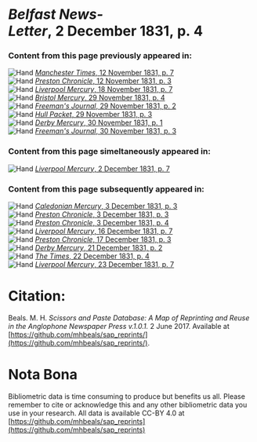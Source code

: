 # *Belfast News-Letter*, 2 December 1831, p. 4  
  
### Content from this page previously appeared in:  
![Hand](http://scissorsandpaste.net/wp-content/uploads/2017/06/smallhandpointer.png) [*Manchester Times*, 12 November 1831, p. 7](https://mhbeals.github.io/sap_html/Manchester-Times/Manchester-Times-12-November-1831-p-7)  
![Hand](http://scissorsandpaste.net/wp-content/uploads/2017/06/smallhandpointer.png) [*Preston Chronicle*, 12 November 1831, p. 3](https://mhbeals.github.io/sap_html/Preston-Chronicle/Preston-Chronicle-12-November-1831-p-3)  
![Hand](http://scissorsandpaste.net/wp-content/uploads/2017/06/smallhandpointer.png) [*Liverpool Mercury*, 18 November 1831, p. 7](https://mhbeals.github.io/sap_html/Liverpool-Mercury/Liverpool-Mercury-18-November-1831-p-7)  
![Hand](http://scissorsandpaste.net/wp-content/uploads/2017/06/smallhandpointer.png) [*Bristol Mercury*, 29 November 1831, p. 4](https://mhbeals.github.io/sap_html/Bristol-Mercury/Bristol-Mercury-29-November-1831-p-4)  
![Hand](http://scissorsandpaste.net/wp-content/uploads/2017/06/smallhandpointer.png) [*Freeman's Journal*, 29 November 1831, p. 2](https://mhbeals.github.io/sap_html/Freeman's-Journal/Freeman's-Journal-29-November-1831-p-2)  
![Hand](http://scissorsandpaste.net/wp-content/uploads/2017/06/smallhandpointer.png) [*Hull Packet*, 29 November 1831, p. 3](https://mhbeals.github.io/sap_html/Hull-Packet/Hull-Packet-29-November-1831-p-3)  
![Hand](http://scissorsandpaste.net/wp-content/uploads/2017/06/smallhandpointer.png) [*Derby Mercury*, 30 November 1831, p. 1](https://mhbeals.github.io/sap_html/Derby-Mercury/Derby-Mercury-30-November-1831-p-1)  
![Hand](http://scissorsandpaste.net/wp-content/uploads/2017/06/smallhandpointer.png) [*Freeman's Journal*, 30 November 1831, p. 3](https://mhbeals.github.io/sap_html/Freeman's-Journal/Freeman's-Journal-30-November-1831-p-3)  
  
### Content from this page simeltaneously appeared in:  
![Hand](http://scissorsandpaste.net/wp-content/uploads/2017/06/smallhandpointer.png) [*Liverpool Mercury*, 2 December 1831, p. 7](https://mhbeals.github.io/sap_html/Liverpool-Mercury/Liverpool-Mercury-2-December-1831-p-7)  
  
### Content from this page subsequently appeared in:  
![Hand](http://scissorsandpaste.net/wp-content/uploads/2017/06/smallhandpointer.png) [*Caledonian Mercury*, 3 December 1831, p. 3](https://mhbeals.github.io/sap_html/Caledonian-Mercury/Caledonian-Mercury-3-December-1831-p-3)  
![Hand](http://scissorsandpaste.net/wp-content/uploads/2017/06/smallhandpointer.png) [*Preston Chronicle*, 3 December 1831, p. 3](https://mhbeals.github.io/sap_html/Preston-Chronicle/Preston-Chronicle-3-December-1831-p-3)  
![Hand](http://scissorsandpaste.net/wp-content/uploads/2017/06/smallhandpointer.png) [*Preston Chronicle*, 3 December 1831, p. 4](https://mhbeals.github.io/sap_html/Preston-Chronicle/Preston-Chronicle-3-December-1831-p-4)  
![Hand](http://scissorsandpaste.net/wp-content/uploads/2017/06/smallhandpointer.png) [*Liverpool Mercury*, 16 December 1831, p. 7](https://mhbeals.github.io/sap_html/Liverpool-Mercury/Liverpool-Mercury-16-December-1831-p-7)  
![Hand](http://scissorsandpaste.net/wp-content/uploads/2017/06/smallhandpointer.png) [*Preston Chronicle*, 17 December 1831, p. 3](https://mhbeals.github.io/sap_html/Preston-Chronicle/Preston-Chronicle-17-December-1831-p-3)  
![Hand](http://scissorsandpaste.net/wp-content/uploads/2017/06/smallhandpointer.png) [*Derby Mercury*, 21 December 1831, p. 2](https://mhbeals.github.io/sap_html/Derby-Mercury/Derby-Mercury-21-December-1831-p-2)  
![Hand](http://scissorsandpaste.net/wp-content/uploads/2017/06/smallhandpointer.png) [*The Times*, 22 December 1831, p. 4](https://mhbeals.github.io/sap_html/The-Times/The-Times-22-December-1831-p-4)  
![Hand](http://scissorsandpaste.net/wp-content/uploads/2017/06/smallhandpointer.png) [*Liverpool Mercury*, 23 December 1831, p. 7](https://mhbeals.github.io/sap_html/Liverpool-Mercury/Liverpool-Mercury-23-December-1831-p-7)  


# Citation: 

Beals. M. H. *Scissors and Paste Database: A Map of Reprinting and Reuse in the Anglophone Newspaper Press v.1.0.1.* 2 June 2017. Available at [https://github.com/mhbeals/sap_reprints/](https://github.com/mhbeals/sap_reprints/). 

# Nota Bona

Bibliometric data is time consuming to produce but benefits us all. Please remember to cite or acknowledge this and any other bibliometric data you use in your research. All data is available CC-BY 4.0 at [https://github.com/mhbeals/sap_reprints](https://github.com/mhbeals/sap_reprints)